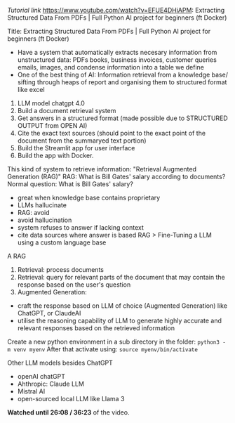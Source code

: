 _Tutorial link_
https://www.youtube.com/watch?v=EFUE4DHiAPM: Extracting Structured Data From PDFs | Full Python AI project for beginners (ft Docker)

Title: Extracting Structured Data From PDFs | Full Python AI project for beginners (ft Docker)

* Have a system that automatically extracts necesary information from unstructured data: PDFs books, business invoices, customer queries emails, images, and condense information into a table we define
* One of the best thing of AI: Information retrieval from a knowledge base/ sifting through heaps of report and organising them to structured format like excel
1. LLM model chatgpt 4.0
2. Build a document retrieval system
3. Get answers in a structured format (made possible due to STRUCTURED OUTPUT from OPEN AI)
4. Cite the exact text sources (should point to the exact point of the document from the summaryed text portion)
5. Build the Streamlit app for user interface
6. Build the app with Docker.

This kind of system to retrieve information: "Retrieval Augmented Generation (RAG)"
RAG: What is Bill Gates' salary according to documents?
Normal question: What is Bill Gates' salary?

* great when knowledge base contains proprietary
* LLMs hallucinate
* RAG: avoid
* avoid hallucination
* system refuses to answer if lacking context
* cite data sources where answer is based
RAG > Fine-Tuning a LLM using a custom language base 

A RAG
1. Retrieval: process documents
2. Retrieval: query for relevant parts of the document that may contain the response based on the user's question
3. Augmented Generation: 
- craft the response based on LLM of choice (Augmented Generation) like ChatGPT, or ClaudeAI
- utilise the reasoning capability of LLM to generate highly accurate and relevant responses based on the retrieved information

Create a new python environment in a sub directory in the folder:
`python3 -m venv myenv`
After that activate using:
`source myenv/bin/activate`

Other LLM models besides ChatGPT
- openAI chatGPT
- Ahthropic: Claude LLM
- Mistral AI
- open-sourced local LLM like Llama 3

**Watched until 26:08 / 36:23** of the video.